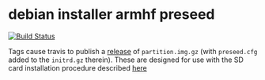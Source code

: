 # debian installer armhf preseed

[![Build Status](https://travis-ci.org/awaxa/debian-installer-armhf-preseed.svg?branch=master)](https://travis-ci.org/awaxa/debian-installer-armhf-preseed)

Tags cause travis to publish a [release](https://github.com/awaxa/debian-installer-armhf-preseed/releases) of `partition.img.gz` (with `preseed.cfg` added to the `initrd.gz` therein).  These are designed for use with the SD card installation procedure described [here](https://wiki.debian.org/InstallingDebianOn/Allwinner#Installing_from_an_SD_card_image)
